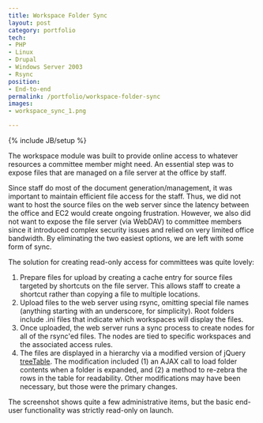 ```yaml
---
title: Workspace Folder Sync
layout: post
category: portfolio
tech:
- PHP
- Linux
- Drupal
- Windows Server 2003
- Rsync
position:
- End-to-end
permalink: /portfolio/workspace-folder-sync
images:
- workspace_sync_1.png

---
```

{% include JB/setup %}
<div id="node-104" class="node node-portfolio node-promoted">
  <div class="content clearfix">
    <div class="field field-name-body field-type-text-with-summary field-label-hidden"><div class="field-items"><div class="field-item even"><p>The workspace module was built to provide online access to whatever resources a committee member might need. An essential step was to expose files that are managed on a file server at the office by staff.</p>
<p>Since staff do most of the document generation/management, it was important to maintain efficient file access for the staff. Thus, we did not want to host the source files on the web server since the latency between the office and EC2 would create ongoing frustration. However, we also did not want to expose the file server (via WebDAV) to committee members since it introduced complex security issues and relied on very limited office bandwidth. By eliminating the two easiest options, we are left with some form of sync.</p>
<p>The solution for creating read-only access for committees was quite lovely:</p>
<ol><li>
		Prepare files for upload by creating a cache entry for source files targeted by shortcuts on the file server. This allows staff to create a shortcut rather than copying a file to multiple locations.</li>
	<li>
		Upload files to the web server using rsync, omitting special file names (anything starting with an underscore, for simplicity). Root folders include .ini files that indicate which workspaces will display the files.</li>
	<li>
		Once uploaded, the web server runs a sync process to create nodes for all of the rsync'ed files. The nodes are tied to specific workspaces and the associated access rules.</li>
	<li>
		The files are displayed in a hierarchy via a modified version of jQuery <a href="http://ludo.cubicphuse.nl/jquery-plugins/treeTable/doc/">treeTable</a>. The modification included (1) an AJAX call to load folder contents when a folder is expanded, and (2) a method to re-zebra the rows in the table for readability. Other modifications may have been necessary, but those were the primary changes.</li>
</ol><p>The screenshot shows quite a few administrative items, but the basic end-user functionality was strictly read-only on launch.</p>
</div></div></div>  </div>
</div>
